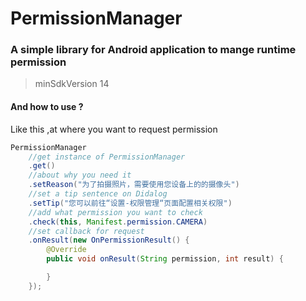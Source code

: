 # PermissionManager

### A simple library for Android application to mange runtime permission

> minSdkVersion 14

#### And how to use ?

Like this ,at where you want to request permission

```java
PermissionManager
    //get instance of PermissionManager 
    .get()
    //about why you need it
    .setReason("为了拍摄照片，需要使用您设备上的的摄像头")
    //set a tip sentence on Didalog
    .setTip("您可以前往“设置-权限管理“页面配置相关权限")
    //add what permission you want to check
    .check(this, Manifest.permission.CAMERA)
    //set callback for request
    .onResult(new OnPermissionResult() {
        @Override
        public void onResult(String permission, int result) {

        }
    });
```